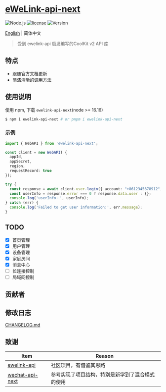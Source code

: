 # [eWeLink-api-next](https://github.com/coolkit-carl/ewelink-api-next)

![Node.js](https://img.shields.io/badge/Node.js-18.5.0-pewter.svg?logo=Node.js&link=https://nodejs.org/cn)
[![license](https://img.shields.io/badge/license-MIT-blue.svg)](https://github.com/yanhaijing/jslib-base/blob/master/LICENSE)
![Version](https://img.shields.io/badge/Version-1.0.0-orange.svg?logo=SemVer&link=https://nodejs.org/cn)

[English](README.md) | 简体中文

> 受到 ewelink-api 启发编写的CoolKit v2 API 库

## 特点

- 跟随官方文档更新
- 简洁清晰的调用方法

## 使用说明

使用 npm, 下载 `ewelink-api-next`(node >= 16.16)

```bash
$ npm i ewelink-api-next # or pnpm i ewelink-api-next
```

### 示例

```typescript
import { WebAPI } from 'ewelink-api-next';

const client = new WebAPI( {
  appId,
  appSecret,
  region,
  requestRecord: true
});

try {
  const response = await client.user.login({ account: "+8612345678912", password: "12345678", areaCode: "+1" });
  const userInfo = response.error === 0 ? response.data.user : {};
  console.log('userInfo：', userInfo);
} catch (err) {
  console.log('Failed to get user information:', err.message);
}
```

## TODO

- [x] 首页管理
- [x] 用户管理
- [x] 设备管理
- [x] 家庭房间
- [x] 消息中心
- [ ] 长连接控制
- [ ] 局域网控制

## 贡献者


## 修改日志

[CHANGELOG.md](CHANGELOG.md)

## 致谢

| Item                                                           | Reason                   |
|----------------------------------------------------------------|--------------------------|
| [ewelink-api](https://github.com/skydiver/ewelink-api)         | 社区项目，有借鉴其思路              |
| [wechat-api-next](https://github.com/lblblong/wechat-api-next) | 参考实现了项目结构，特别是新学到了混合模式的使用 |
